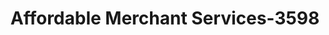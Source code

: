 ---
f_zip-code: 70112
f_state-code: LA
title: Affordable Merchant Services-3598
f_phone: 504-913-7683
f_city-only: New Orleans
f_address: New Orleans New Orleans
f_location-unique-id: '3598'
slug: affordable-merchant-services-3598
updated-on: '2024-05-30T13:46:58.046Z'
created-on: '2024-05-30T13:36:59.803Z'
published-on: '2024-05-30T13:54:32.469Z'
f_city-state: cms/city/new-orleans-la.md
f_company: cms/company/affordable-merchant-services.md
f_state: cms/state/louisiana.md
layout: '[payday-loan].html'
tags: payday-loan
---